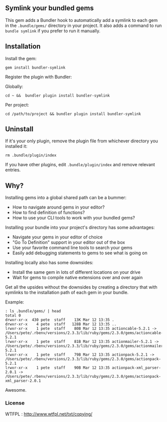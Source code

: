 ## Symlink your bundled gems

This gem adds a Bundler hook to automatically add a symlink to each gem
in the `.bundle/gems/` directory in your project. It also adds a command
to run `bundle symlink` if you prefer to run it manually.

## Installation

Install the gem:

`gem install bundler-symlink`

Register the plugin with Bundler:

Globally:

`cd ~ &&  bundler plugin install bundler-symlink`

Per project:

`cd /path/to/project && bundler plugin install bundler-symlink`


## Uninstall

If it's your only plugin, remove the plugin file from whichever
directory you installed it:

`rm .bundle/plugin/index`

If you have other plugins, edit `.bundle/plugin/index` and remove
relevant entries.

## Why?

Installing gems into a global shared path can be a bummer:

- How to navigate around gems in your editor?
- How to find definition of functions?
- How to use your CLI tools to work with your bundled gems?

Installing your bundle into your project's directory has some advantages:

- Navigate your gems in your editor of choice
- "Go To Definition" support in your editor out of the box
- Use your favorite command line tools to search your gems
- Easily add debugging statements to gems to see what is going on

Installing locally also has some downsides:

- Install the same gem in lots of different locations on your drive
- Wait for gems to compile native extensions over and over again

Get all the upsides without the downsides by creating a directory that
with symlinks to the installation path of each gem in your bundle.


Example:

```
: ls .bundle/gems/ | head
total 0
drwxr-xr-x  430 pete  staff    13K Mar 12 13:35 .
drwxr-xr-x    4 pete  staff   128B Mar 12 13:35 ..
lrwxr-xr-x    1 pete  staff    80B Mar 12 13:35 actioncable-5.2.1 -> /Users/pete/.rbenv/versions/2.3.3/lib/ruby/gems/2.3.0/gems/actioncable-5.2.1
lrwxr-xr-x    1 pete  staff    81B Mar 12 13:35 actionmailer-5.2.1 -> /Users/pete/.rbenv/versions/2.3.3/lib/ruby/gems/2.3.0/gems/actionmailer-5.2.1
lrwxr-xr-x    1 pete  staff    79B Mar 12 13:35 actionpack-5.2.1 -> /Users/pete/.rbenv/versions/2.3.3/lib/ruby/gems/2.3.0/gems/actionpack-5.2.1
lrwxr-xr-x    1 pete  staff    90B Mar 12 13:35 actionpack-xml_parser-2.0.1 -> /Users/pete/.rbenv/versions/2.3.3/lib/ruby/gems/2.3.0/gems/actionpack-xml_parser-2.0.1
```

Awesome.

### License

WTFPL : http://www.wtfpl.net/txt/copying/

